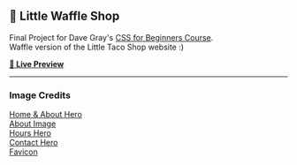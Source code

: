 ## 🧇 Little Waffle Shop  

Final Project for Dave Gray's [CSS for Beginners Course](https://www.youtube.com/watch?v=n4R2E7O-Ngo).  
Waffle version of the Little Taco Shop website :)  

**[🔗 Live Preview](https://1ynelle.github.io/little-waffle-shop)**

---

### Image Credits  
[Home & About Hero](https://unsplash.com/@marywestasc)  
[About Image](https://unsplash.com/@davidholifield)  
[Hours Hero](https://unsplash.com/@mybbor)  
[Contact Hero](https://unsplash.com/@andrew_winky)  
[Favicon](https://www.flaticon.com/free-icon/waffle_5787034?term=waffles&page=1&position=24&origin=search&related_id=5787034)
